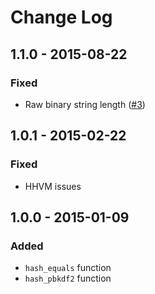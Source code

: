 # Change Log


## 1.1.0 - 2015-08-22

### Fixed

- Raw binary string length ([#3](https://github.com/indigophp/hash-compat/pull/3))


## 1.0.1 - 2015-02-22

### Fixed

- HHVM issues


## 1.0.0 - 2015-01-09

### Added

- `hash_equals` function
- `hash_pbkdf2` function
